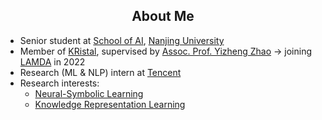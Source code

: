 <h2 align="center"> About Me </h2>

- Senior student at [School of AI](https://ai.nju.edu.cn/), [Nanjing University](https://www.nju.edu.cn/en/main.psp)
- Member of [KRistal](https://keysoftlab.nju.edu.cn/), supervised by [Assoc. Prof. Yizheng Zhao](https://ai.nju.edu.cn/zhaoyizheng/) -> joining [LAMDA](http://www.lamda.nju.edu.cn/MainPage.ashx) in 2022
- Research (ML & NLP) intern at [Tencent](https://www.tencent.com/en-us)
- Research interests: 
  - [Neural-Symbolic Learning](https://analyticsindiamag.com/what-is-neuro-symbolic-ai-and-why-are-researchers-gushing-over-it/)
  - [Knowledge Representation Learning](https://towardsdatascience.com/gentle-introduction-to-knowledge-representation-learning-1ee873830219)
